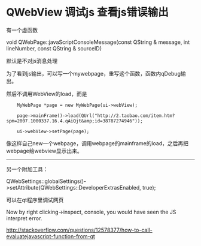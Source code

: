 # QWebView 调试js 查看js错误输出

有一个虚函数

void QWebPage::javaScriptConsoleMessage(const QString & message, int lineNumber, const QString & sourceID)


默认是不对js消息处理


为了看到js输出，可以写一个mywebpage，重写这个函数，函数内qDebug输出。

然后不调用WebView的load，而是

        MyWebPage *page = new MyWebPage(ui->webView);
		
        page->mainFrame()->load(QUrl("http://2.taobao.com/item.htm?spm=2007.1000337.16.4.qAiQjt&amp;id=38787274946"));
		
        ui->webView->setPage(page);

像这样自己new一个webpage，调用webpage的mainframe的load，之后再把webpage给webview显示出来。




---


另一个附加工具：

QWebSettings::globalSettings()->setAttribute(QWebSettings::DeveloperExtrasEnabled, true);

可以在qt程序里调试网页

Now by right clicking->inspect, console, you would have seen the JS interpret error.

http://stackoverflow.com/questions/12578377/how-to-call-evaluatejavascript-function-from-qt
